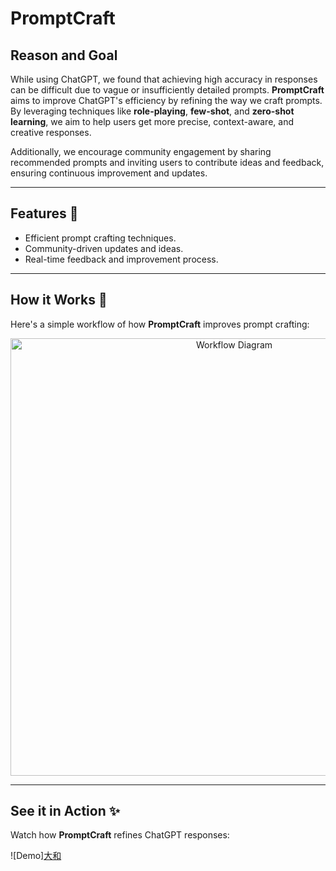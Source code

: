 # PromptCraft

## Reason and Goal
While using ChatGPT, we found that achieving high accuracy in responses can be difficult due to vague or insufficiently detailed prompts. **PromptCraft** aims to improve ChatGPT's efficiency by refining the way we craft prompts. By leveraging techniques like **role-playing**, **few-shot**, and **zero-shot learning**, we aim to help users get more precise, context-aware, and creative responses. 

Additionally, we encourage community engagement by sharing recommended prompts and inviting users to contribute ideas and feedback, ensuring continuous improvement and updates.

---

## Features 🚀
- Efficient prompt crafting techniques.
- Community-driven updates and ideas.
- Real-time feedback and improvement process.

---

## How it Works 🎯
Here's a simple workflow of how **PromptCraft** improves prompt crafting:

<div align="center">
  <img src="workflow_image.jpg" alt="Workflow Diagram" width="700">
</div>

---

## See it in Action ✨
Watch how **PromptCraft** refines ChatGPT responses:

![Demo][大和](https://github.com/user-attachments/assets/2a60fe4a-ae53-47a1-84a9-8b73b2f507fc)

